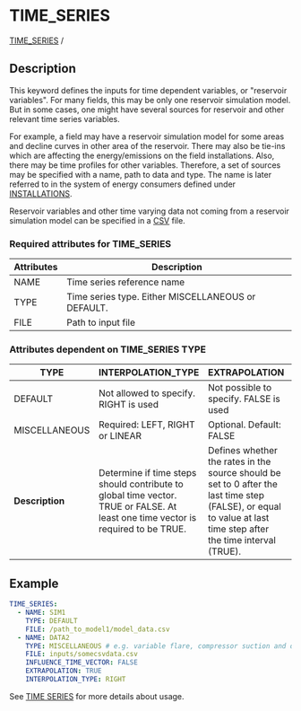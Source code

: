 # TIME_SERIES
 
[TIME_SERIES](/about/references/keywords/TIME_SERIES.md) /

## Description
This keyword defines the inputs for time dependent variables, or "reservoir
variables". For many fields, this may be only one reservoir simulation model. But in some
cases, one might have several sources for reservoir and other relevant time series variables.

For example, a field may have a reservoir simulation model for some areas and decline curves in other area of
the reservoir. There may also be tie-ins which are affecting the energy/emissions on the field
installations. Also, there may be time profiles for other variables.
Therefore, a set of sources may be specified with a name, path to data and type. The name is
later referred to in the system of energy consumers defined under [INSTALLATIONS](/about/references/keywords/INSTALLATIONS.md).

Reservoir variables and other time varying data not coming from a reservoir simulation model can
be specified in a [CSV](https://en.wikipedia.org/wiki/Comma-separated_values) file.

### Required attributes for TIME_SERIES

| Attributes            | Description                                               |
|-----------------------|-----------------------------------------------------------|
| NAME                  | Time series reference name                                |
| TYPE                  | Time series type. Either MISCELLANEOUS or DEFAULT.        |
| FILE                  | Path to input file                                        |

### Attributes dependent on TIME_SERIES TYPE

| TYPE            | INTERPOLATION_TYPE                    | EXTRAPOLATION                          | INFLUENCE_TIME_VECTOR                                                                |
|-----------------|---------------------------------------|----------------------------------------|--------------------------------------------------------------------------------------|
| DEFAULT         | Not allowed to specify. RIGHT is used | Not possible to specify. FALSE is used | Optional. Default: TRUE                                                              |
| MISCELLANEOUS   | Required: LEFT, RIGHT or LINEAR       | Optional. Default: FALSE               | Optional. Default: TRUE                                                              |
| **Description** | Determine if time steps should contribute to global time vector. TRUE or FALSE. At least one time vector is required to be TRUE.| Defines whether the rates in the source should be set to 0 after the last time step (FALSE), or equal to value at last time step after the time interval (TRUE). | Defines how rates are interpolated between the given time steps (LEFT/RIGHT/LINEAR). |

## Example
~~~~~~~~yaml
TIME_SERIES:
  - NAME: SIM1
    TYPE: DEFAULT
    FILE: /path_to_model1/model_data.csv
  - NAME: DATA2
    TYPE: MISCELLANEOUS # e.g. variable flare, compressor suction and discharge pressures
    FILE: inputs/somecsvdata.csv
    INFLUENCE_TIME_VECTOR: FALSE
    EXTRAPOLATION: TRUE
    INTERPOLATION_TYPE: RIGHT
~~~~~~~~

See [TIME SERIES](/about/modelling/setup/time_series.md) for more details about usage.